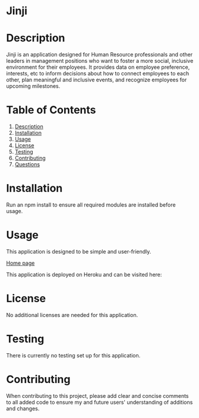 # Jinji

<a name="desc"></a>

# Description

Jinji is an application designed for Human Resource professionals and other leaders in management positions who want to foster a more social, inclusive environment for their employees. It provides data on employee preference, interests, etc to inform decisions about how to connect employees to each other, plan meaningful and inclusive events, and recognize employees for upcoming milestones.

# Table of Contents

1. [Description](#desc)
2. [Installation](#install)
3. [Usage](#usage)
4. [License](#lic)
5. [Testing](#test)
6. [Contributing](#contr)
7. [Questions](#quest)

<a name="install"></a>

# Installation

Run an npm install to ensure all required modules are installed before usage.

<a name="usage"></a>

# Usage

This application is designed to be simple and user-friendly.

[Home page](public/images/homescreen.png)

This application is deployed on Heroku and can be visited here:

<a name="lic"></a>

# License

No additional licenses are needed for this application.

<a name="test"></a>

# Testing

There is currently no testing set up for this application.

<a name="contr"></a>

# Contributing

When contributing to this project, please add clear and concise comments to all added code to ensure my and future users' understanding of additions and changes.
